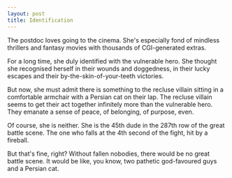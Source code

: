 ```yaml
---
layout: post
title: Identification
---
```


The postdoc loves going to the cinema. She's especially fond of mindless thrillers and fantasy movies with thousands of CGI-generated extras.

For a long time, she duly identified with the vulnerable hero. She thought she recognised herself in their wounds and doggedness, in their lucky escapes and their by-the-skin-of-your-teeth victories. 

But now, she must admit there is something to the recluse villain sitting in a comfortable armchair with a Persian cat on their lap. The recluse villain seems to get their act together infinitely more than the vulnerable hero. They emanate a sense of peace, of belonging, of purpose, even.

Of course, she is neither. She is the 45th dude in the 287th row of the great battle scene. The one who falls at the 4th second of the fight, hit by a fireball. 

But that's fine, right? Without fallen nobodies, there would be no great battle scene. It would be like, you know, two pathetic god-favoured guys and a Persian cat.
